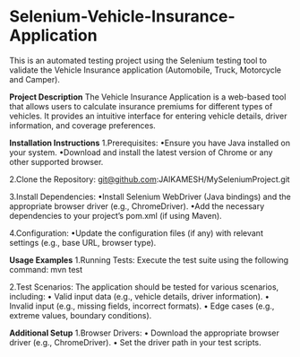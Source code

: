 # Selenium-Vehicle-Insurance-Application  
   This is an automated testing project using the Selenium testing tool to 
   validate the Vehicle Insurance application (Automobile, Truck, Motorcycle and Camper).

**Project Description**
  The Vehicle Insurance Application is a web-based tool that allows users to 
  calculate insurance premiums for different types of vehicles. It provides an 
  intuitive interface for entering vehicle details, driver information, and coverage preferences.

**Installation Instructions**
  1.Prerequisites:
     •Ensure you have Java installed on your system.
     •Download and install the latest version of Chrome or any other supported browser.

  2.Clone the Repository:
     git@github.com:JAIKAMESH/MySeleniumProject.git

  3.Install Dependencies:
     •Install Selenium WebDriver (Java bindings) and the appropriate browser driver 
      (e.g., ChromeDriver).
     •Add the necessary dependencies to your project’s pom.xml (if using Maven).

  4.Configuration:
     •Update the configuration files (if any) with relevant settings (e.g., base URL, browser type).

**Usage Examples**
  1.Running Tests:
    Execute the test suite using the following command:  mvn test

  2.Test Scenarios:
    The application should be tested for various scenarios, including:
      • Valid input data (e.g., vehicle details, driver information).
      • Invalid input (e.g., missing fields, incorrect formats).
      • Edge cases (e.g., extreme values, boundary conditions).

**Additional Setup**
  1.Browser Drivers:
    • Download the appropriate browser driver (e.g., ChromeDriver).
    •	Set the driver path in your test scripts.
